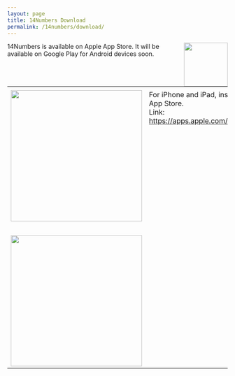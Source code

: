 ```yaml
---
layout: page
title: 14Numbers Download
permalink: /14numbers/download/
---
```


<img style="float: right;" src="../14numbers-logo.png"  width="100">

14Numbers is available on Apple App Store. It will be available on Google Play for Android devices soon.

<table style="width:100%">
<tbody>
<tr>
  <td colspan=2 style="width:50%"></td>
  <td></td>
</tr>
<tr>
  <td><a href="https://apps.apple.com/au/app/14numbers/id6739795765"><img src="apple-store.svg" width="300"></a></td>
  <td valign="top">For iPhone and iPad, install the 14Numbers app via Apple App Store.<br>
  Link: <a href="https://apps.apple.com/au/app/14numbers/id6739795765">https://apps.apple.com/au/app/14numbers/id6739795765</a></td>
</tr>
<tr><td colspan=3>&nbsp;</td></tr>
<tr>
  <td><img src="google-play.png" width="300"></td>
  <td>&nbsp;</td>
  <td valign="top">Android / Google Phone / Samsung: Coming soon</td>
</tr>
</tbody>
</table>


